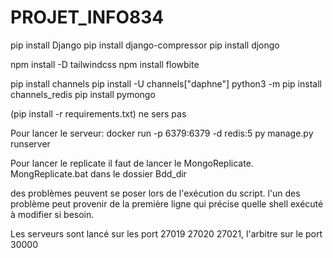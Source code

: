 # PROJET_INFO834

pip install Django
pip install django-compressor
pip install djongo

npm install -D tailwindcss
npm install flowbite

pip install channels
pip install -U channels["daphne"]
python3 -m pip install channels_redis
pip install pymongo




(pip install -r requirements.txt) ne sers pas 

Pour lancer le serveur:
docker run -p 6379:6379 -d redis:5
py manage.py runserver


Pour lancer le replicate il faut de lancer le MongoReplicate.
MongReplicate.bat dans le dossier Bdd_dir

des problèmes peuvent se poser lors de l'exécution du script. l'un des problème peut provenir de la première ligne qui précise quelle shell exécuté à modifier si besoin.

Les serveurs sont lancé sur les port 27019 27020 27021, l'arbitre sur le port 30000 
